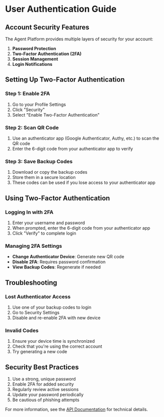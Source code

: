# User Authentication Guide

## Account Security Features

The Agent Platform provides multiple layers of security for your account:

1. **Password Protection**
2. **Two-Factor Authentication (2FA)**
3. **Session Management**
4. **Login Notifications**

## Setting Up Two-Factor Authentication

### Step 1: Enable 2FA
1. Go to your Profile Settings
2. Click "Security"
3. Select "Enable Two-Factor Authentication"

### Step 2: Scan QR Code
1. Use an authenticator app (Google Authenticator, Authy, etc.) to scan the QR code
2. Enter the 6-digit code from your authenticator app to verify

### Step 3: Save Backup Codes
1. Download or copy the backup codes
2. Store them in a secure location
3. These codes can be used if you lose access to your authenticator app

## Using Two-Factor Authentication

### Logging In with 2FA
1. Enter your username and password
2. When prompted, enter the 6-digit code from your authenticator app
3. Click "Verify" to complete login

### Managing 2FA Settings
- **Change Authenticator Device**: Generate new QR code
- **Disable 2FA**: Requires password confirmation
- **View Backup Codes**: Regenerate if needed

## Troubleshooting

### Lost Authenticator Access
1. Use one of your backup codes to login
2. Go to Security Settings
3. Disable and re-enable 2FA with new device

### Invalid Codes
1. Ensure your device time is synchronized
2. Check that you're using the correct account
3. Try generating a new code

## Security Best Practices

1. Use a strong, unique password
2. Enable 2FA for added security
3. Regularly review active sessions
4. Update your password periodically
5. Be cautious of phishing attempts

For more information, see the [API Documentation](api_documentation.md) for technical details.
